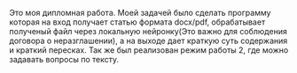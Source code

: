 Это моя дипломная работа. Моей задачей было сделать программу которая на вход получает статью формата docx/pdf, обрабатывает полученый файл через локальную нейронку(Это важно для соблюдения договора о неразглашении), а на выходе дает краткую суть содержания и краткий пересках. Так же был реализован режим работы 2, где можно задавать вопросы по тексту.
